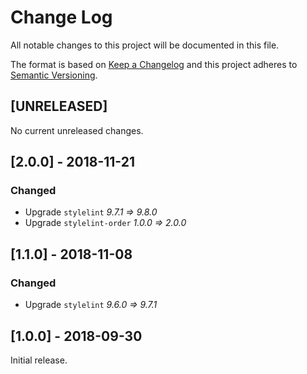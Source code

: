 # Change Log
All notable changes to this project will be documented in this file.

The format is based on [Keep a Changelog](http://keepachangelog.com/)
and this project adheres to [Semantic Versioning](http://semver.org/).

## [UNRELEASED]
No current unreleased changes.

## [2.0.0] - 2018-11-21
### Changed
- Upgrade `stylelint` *9.7.1 => 9.8.0*
- Upgrade `stylelint-order` *1.0.0 => 2.0.0*

## [1.1.0] - 2018-11-08
### Changed
- Upgrade `stylelint` *9.6.0 => 9.7.1*

## [1.0.0] - 2018-09-30
Initial release.
